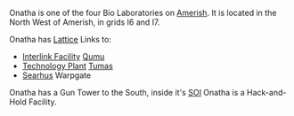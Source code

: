 Onatha is one of the four Bio Laboratories on
[Amerish](../locations/Amerish.md). It is located in the North West of
Amerish, in grids I6 and I7.

Onatha has [Lattice](../terminology/Lattice.md) Links to:

- [Interlink Facility](../terminology/Interlink.md)
  [Qumu](Qumu.md)
- [Technology Plant](../locations/Technology_Plant.md)
  [Tumas](Tumas.md)
- [Searhus](../locations/Searhus.md) Warpgate

Onatha has a Gun Tower to the South, inside it's [SOI](../locations/Sphere_of_Influence.md)
Onatha is a Hack-and-Hold Facility.

<!--[Category:Facilities](Category:Facilities.md)-->
